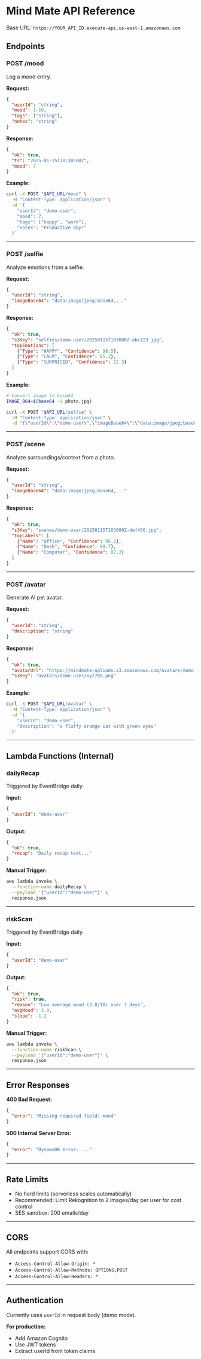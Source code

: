 # Mind Mate API Reference

Base URL: `https://YOUR_API_ID.execute-api.us-east-1.amazonaws.com`

## Endpoints

### POST /mood
Log a mood entry.

**Request:**
```json
{
  "userId": "string",
  "mood": 1-10,
  "tags": ["string"],
  "notes": "string"
}
```

**Response:**
```json
{
  "ok": true,
  "ts": "2025-01-15T10:30:00Z",
  "mood": 7
}
```

**Example:**
```bash
curl -X POST "$API_URL/mood" \
  -H "Content-Type: application/json" \
  -d '{
    "userId": "demo-user",
    "mood": 7,
    "tags": ["happy", "work"],
    "notes": "Productive day!"
  }'
```

---

### POST /selfie
Analyze emotions from a selfie.

**Request:**
```json
{
  "userId": "string",
  "imageBase64": "data:image/jpeg;base64,..."
}
```

**Response:**
```json
{
  "ok": true,
  "s3Key": "selfies/demo-user/20250115T103000Z-abc123.jpg",
  "topEmotions": [
    {"Type": "HAPPY", "Confidence": 98.5},
    {"Type": "CALM", "Confidence": 85.2},
    {"Type": "SURPRISED", "Confidence": 12.3}
  ]
}
```

**Example:**
```bash
# Convert image to base64
IMAGE_B64=$(base64 -i photo.jpg)

curl -X POST "$API_URL/selfie" \
  -H "Content-Type: application/json" \
  -d "{\"userId\":\"demo-user\",\"imageBase64\":\"data:image/jpeg;base64,$IMAGE_B64\"}"
```

---

### POST /scene
Analyze surroundings/context from a photo.

**Request:**
```json
{
  "userId": "string",
  "imageBase64": "data:image/jpeg;base64,..."
}
```

**Response:**
```json
{
  "ok": true,
  "s3Key": "scenes/demo-user/20250115T103000Z-def456.jpg",
  "topLabels": [
    {"Name": "Office", "Confidence": 95.2},
    {"Name": "Desk", "Confidence": 89.7},
    {"Name": "Computer", "Confidence": 87.3}
  ]
}
```

---

### POST /avatar
Generate AI pet avatar.

**Request:**
```json
{
  "userId": "string",
  "description": "string"
}
```

**Response:**
```json
{
  "ok": true,
  "avatarUrl": "https://mindmate-uploads.s3.amazonaws.com/avatars/demo-user/xyz789.png",
  "s3Key": "avatars/demo-user/xyz789.png"
}
```

**Example:**
```bash
curl -X POST "$API_URL/avatar" \
  -H "Content-Type: application/json" \
  -d '{
    "userId": "demo-user",
    "description": "a fluffy orange cat with green eyes"
  }'
```

---

## Lambda Functions (Internal)

### dailyRecap
Triggered by EventBridge daily.

**Input:**
```json
{
  "userId": "demo-user"
}
```

**Output:**
```json
{
  "ok": true,
  "recap": "Daily recap text..."
}
```

**Manual Trigger:**
```bash
aws lambda invoke \
  --function-name dailyRecap \
  --payload '{"userId":"demo-user"}' \
  response.json
```

---

### riskScan
Triggered by EventBridge daily.

**Input:**
```json
{
  "userId": "demo-user"
}
```

**Output:**
```json
{
  "ok": true,
  "risk": true,
  "reason": "Low average mood (3.8/10) over 7 days",
  "avgMood": 3.8,
  "slope": -1.2
}
```

**Manual Trigger:**
```bash
aws lambda invoke \
  --function-name riskScan \
  --payload '{"userId":"demo-user"}' \
  response.json
```

---

## Error Responses

**400 Bad Request:**
```json
{
  "error": "Missing required field: mood"
}
```

**500 Internal Server Error:**
```json
{
  "error": "DynamoDB error: ..."
}
```

---

## Rate Limits

- No hard limits (serverless scales automatically)
- Recommended: Limit Rekognition to 2 images/day per user for cost control
- SES sandbox: 200 emails/day

---

## CORS

All endpoints support CORS with:
- `Access-Control-Allow-Origin: *`
- `Access-Control-Allow-Methods: OPTIONS,POST`
- `Access-Control-Allow-Headers: *`

---

## Authentication

Currently uses `userId` in request body (demo mode).

**For production:**
- Add Amazon Cognito
- Use JWT tokens
- Extract userId from token claims

